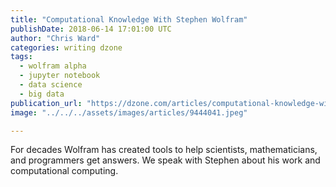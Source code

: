 ```yaml
---
title: "Computational Knowledge With Stephen Wolfram"
publishDate: 2018-06-14 17:01:00 UTC
author: "Chris Ward"
categories: writing dzone
tags:
  - wolfram alpha
  - jupyter notebook
  - data science
  - big data
publication_url: "https://dzone.com/articles/computational-knowledge-with-stephen-wolfram"
image: "../../../assets/images/articles/9444041.jpeg"

---
```

For decades Wolfram has created tools to help scientists, mathematicians, and programmers get answers. We speak with Stephen about his work and computational computing.

